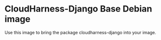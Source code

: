 # CloudHarness-Django Base Debian image

Use this image to bring the package cloudharness-django into your image.
